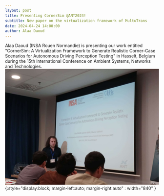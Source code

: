 ```yaml
---
layout: post
title: Presenting CornerSim @ANT2024!
subtitle: New paper on the virtualization framework of MultuTrans
date: 2024-04-24 14:00:00
author: Alaa Daoud
---
```

Alaa Daoud (INSA Rouen Normandie) is presenting our work entitled "CornerSim: A Virtualization Framework to Generate Realistic Corner-Case Scenarios for Autonomous Driving Perception Testing" in Hasselt, Belgium during the 15th International Conference on Ambient Systems, Networks and Technologies.
![ANT2024 presentation](/img/posts/ANT24_CornerSim.jpg){:style="display:block; margin-left:auto; margin-right:auto" : width="840" }  
